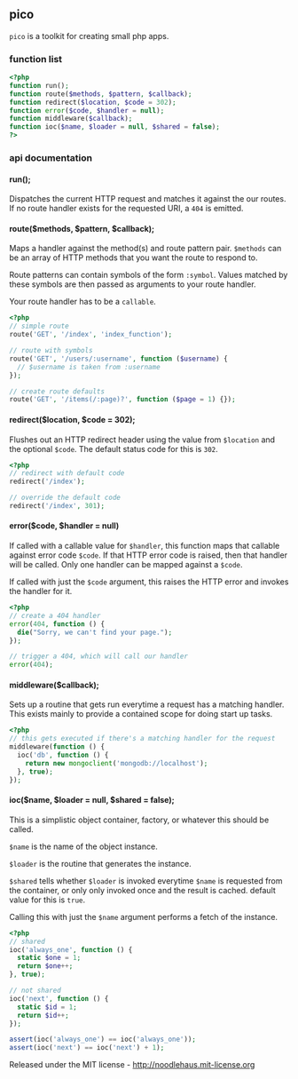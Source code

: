 ## pico

`pico` is a toolkit for creating small php apps.

### function list

```php
<?php
function run();
function route($methods, $pattern, $callback);
function redirect($location, $code = 302);
function error($code, $handler = null);
function middleware($callback);
function ioc($name, $loader = null, $shared = false);
?>
```

### api documentation

#### run();

Dispatches the current HTTP request and matches it against the our routes.
If no route handler exists for the requested URI, a `404` is emitted.

#### route($methods, $pattern, $callback);

Maps a handler against the method(s) and route pattern pair. `$methods` can
be an array of HTTP methods that you want the route to respond to.

Route patterns can contain symbols of the form `:symbol`. Values matched by
these symbols are then passed as arguments to your route handler.

Your route handler has to be a `callable`.

```php
<?php
// simple route
route('GET', '/index', 'index_function');

// route with symbols
route('GET', '/users/:username', function ($username) {
  // $username is taken from :username
});

// create route defaults
route('GET', '/items(/:page)?', function ($page = 1) {});
```

#### redirect($location, $code = 302);

Flushes out an HTTP redirect header using the value from `$location` and the
optional `$code`. The default status code for this is `302`.

```php
<?php
// redirect with default code
redirect('/index');

// override the default code
redirect('/index', 301);
```

#### error($code, $handler = null)

If called with a callable value for `$handler`, this function maps that
callable against error code `$code`. If that HTTP error code is raised,
then that handler will be called. Only one handler can be mapped against
a `$code`.

If called with just the `$code` argument, this raises the HTTP error and
invokes the handler for it.

```php
<?php
// create a 404 handler
error(404, function () {
  die("Sorry, we can't find your page.");
});

// trigger a 404, which will call our handler
error(404);
```

#### middleware($callback);

Sets up a routine that gets run everytime a request has a matching handler.
This exists mainly to provide a contained scope for doing start up tasks.

```php
<?php
// this gets executed if there's a matching handler for the request
middleware(function () {
  ioc('db', function () {
    return new mongoclient('mongodb://localhost');
  }, true);
});
```

#### ioc($name, $loader = null, $shared = false);

This is a simplistic object container, factory, or whatever this should be
called.

`$name` is the name of the object instance.

`$loader` is the routine that generates the instance.

`$shared` tells whether `$loader` is invoked everytime `$name` is requested
from the container, or only only invoked once and the result is cached.
default value for this is `true`.

Calling this with just the `$name` argument performs a fetch of the instance.

```php
<?php
// shared
ioc('always_one', function () {
  static $one = 1;
  return $one++;
}, true);

// not shared
ioc('next', function () {
  static $id = 1;
  return $id++;
});

assert(ioc('always_one') == ioc('always_one'));
assert(ioc('next') == ioc('next') + 1);
```

Released under the MIT license - <http://noodlehaus.mit-license.org>
